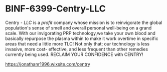 # BINF-6399-Centry-LLC

  Centry - *LLC* is a *profit* company whose mission is to reinvigorate the global population's sense of smell and overall personal well-being on a grand scale. With our invigorating PRP technology,we take your own blood and basically repurpose the plasma within to make it work overtime in specific areas that need a little more TLC! Not only that; our technology is less invasive, more cost- effective, and less frequent than other remedies currently being used. RECLAIM YOUR CONFIDENCE with CENTRY!
  
https://jonathanr1996.wixsite.com/centry
  

  
  
  
  
  


